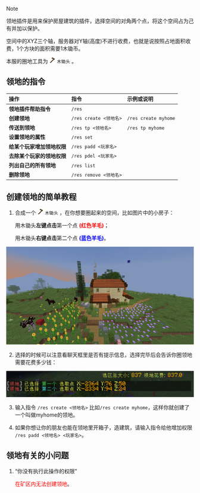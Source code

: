 > [!note]
> 领地插件是用来保护房屋建筑的插件，选择空间的对角两个点，将这个空间占为己有并加以保护。
>
> 空间中的XYZ三个轴，服务器对Y轴(高度)不进行收费，也就是说按照占地面积收费，1个方块的面积需要1木锄币。
>
> 本服的圈地工具为 <img src="pics/wooden_hoe.png" class="icon" alt="木锄头图标"/> `木锄头` 。
 
## 领地的指令

| 操作                       | 指令                   | 示例或说明           |
| :------------------------- | :--------------------- | :------------------- |
| **领地插件帮助指令**       | `/res`                 |
| **创建领地**               | `/res create <领地名>` | `/res create myhome` |
| **传送到领地**             | `/res tp <领地名>`     | `/res tp myhome`     |
| **设置领地的属性**         | `/res set`             |                      |
| **给某个玩家增加领地权限** | `/res padd <玩家名>`   |                      |
| **去除某个玩家的领地权限** | `/res pdel <玩家名>`   |
| **列出自己的所有领地**     | `/res list`            |                      |  |
| **删除领地**               | `/res remove <领地名>` |                      |

## 创建领地的简单教程

1. 合成一个 <img src="pics/wooden_hoe.png" class="icon" alt="木锄头图标"/> `木锄头` ，在你想要圈起来的空间，比如图片中的小房子：

    用木锄头**左键点击**第一个点 **<font color=red>(红色羊毛)</font>**；

    用木锄头**右键点击**第二个点 **<font color=blue>(蓝色羊毛)</font>**。

![选择领地的两个点](pics/resselect.png)

2. 选择的时候可以注意看聊天框里是否有提示信息，选择完毕后会告诉你圈领地需要花费多少钱：

![选择领地两点的信息提示](pics/rescreate.png)

3. 输入指令 `/res create <领地名>` 比如`/res create myhome`，这样你就创建了一个叫做myhome的领地。

4. 如果你想让你的朋友也能在领地里开箱子，造建筑，请输入指令给他增加权限 `/res padd <领地名> <玩家名>`。

## 领地有关的小问题

1. “你没有执行此操作的权限”

    <font color=red>在矿区内无法创建领地</font>。